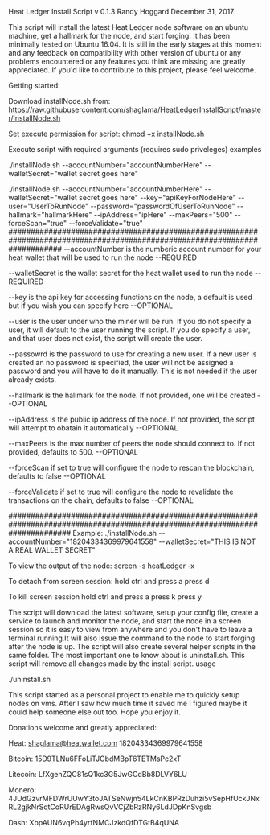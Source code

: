 Heat Ledger Install Script
v 0.1.3
Randy Hoggard
December 31, 2017

This script will install the latest Heat Ledger node software on an ubuntu machine, get a hallmark for the node, and start forging. It has been minimally tested on Ubuntu 16.04. It is still in the early stages at this moment and any feedback on compatibility with other version of ubuntu or any problems encountered or any features you think are missing are greatly appreciated. If you'd like to contribute to this project, please feel welcome. 

Getting started:

Download installNode.sh from:
  https://raw.githubusercontent.com/shaglama/HeatLedgerInstallScript/master/installNode.sh

Set execute permission for script:
  chmod +x installNode.sh

Execute script with required arguments (requires sudo priveleges) examples

  ./installNode.sh --accountNumber="accountNumberHere" --walletSecret="wallet secret goes here"
  
  ./installNode.sh --accountNumber="accountNumberHere" --walletSecret="wallet secret goes here" --key="apiKeyForNodeHere" --user="UserToRunNode" --password="passwordOfUserToRunNode" --hallmark="hallmarkHere" --ipAddress="ipHere" --maxPeers="500" --forceScan="true" --forceValidate="true"
 ############################################################################################################################ 
 --accountNumber is the numberic account number for your heat wallet that will be used to run the node --REQUIRED
 
 --walletSecret is the wallet secret for the heat wallet used to run the node --REQUIRED
 
 --key is the api key for accessing functions on the node, a default is used but if you wish you can specify here --OPTIONAL
 
 --user is the user under who the miner will be run. If you do not specify a user, it will default to the user running the script. If you do specify a user, and that user does not exist, the script will create the user. 
 
 --passowrd is the password to use for creating a new user. If a new user is created an no password is specified, the user will not be assigned a password and you will have to do it manually. This is not needed if the user already exists. 
 
 --hallmark is the hallmark for the node. If not provided, one will be created --OPTIONAL
 
 --ipAddress is the public ip address of the node. If not provided, the script will attempt to obatain it automatically --OPTIONAL
 
 --maxPeers is the max number of peers the node should connect to. If not provided, defaults to 500. --OPTIONAL
 
 --forceScan if set to true will configure the node to rescan the blockchain, defaults to false  --OPTIONAL
 
 --forceValidate if set to true will configure the node to revalidate the transactions on the chain, defaults to false  --OPTIONAL
 
 ##############################################################################################################################
 Example:
    ./installNode.sh --accountNumber="18204334369979641558" --walletSecret="THIS IS NOT A REAL WALLET SECRET"
 
 To view the output of the node:
 screen -s heatLedger -x
 
 To detach from screen session:
 hold ctrl and press a
 press d
 
 To kill screen session
 hold ctrl and press a
 press k
 press y
 
 
 The script will download the latest software, setup your config file, create a service to launch and monitor the node, and start the node in a screen session so it is easy to view from anywhere and you don't have to leave a terminal running.It will also issue the command to the node to start forging after the node is up. The script will also create several helper scripts in the same folder. The most important one to know about is uninstall.sh. This script will remove all changes made by the install script.
 usage
 
 ./uninstall.sh
 
 
 This script started as a personal project to enable me to quickly setup nodes on vms. After I saw how much time it saved me I figured maybe it could help someone else out too. Hope you enjoy it. 
 
 Donations welcome and greatly appreciated:
 
 Heat: shaglama@heatwallet.com 18204334369979641558
 
 Bitcoin: 15D9TLNu6FFoLiTJGbdMBpT6TETMsPc2xT
 
 Litecoin: LfXgenZQC81sQ1kc3G5JwGCdBb8DLVY6LU
 
 Monero: 4JUdGzvrMFDWrUUwY3toJATSeNwjn54LkCnKBPRzDuhzi5vSepHfUckJNxRL2gjkNrSqtCoRUrEDAgRwsQvVCjZbRzRNy6LdJDpKnSvgsb
 
 Dash: XbpAUN6vqPb4yrfNMCJzkdQfDTGtB4qUNA
 
 
